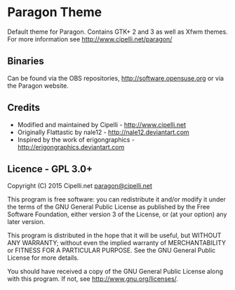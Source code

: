 # Paragon Theme
Default theme for Paragon. Contains GTK+ 2 and 3 as well as Xfwm themes. For more information see http://www.cipelli.net/paragon/

## Binaries
Can be found via the OBS repositories, http://software.opensuse.org or via the Paragon website.

## Credits
 - Modified and maintained by Cipelli - http://www.cipelli.net
 - Originally Flattastic by nale12 - http://nale12.deviantart.com
 - Inspired by the work of erigongraphics - http://erigongraphics.deviantart.com

## Licence - GPL 3.0+
Copyright (C) 2015 Cipelli.net <paragon@cipelli.net>

This program is free software: you can redistribute it and/or modify it under the terms of the GNU General Public License as published by the Free Software Foundation, either version 3 of the License, or (at your option) any later version.

This program is distributed in the hope that it will be useful, but WITHOUT ANY WARRANTY; without even the implied warranty of MERCHANTABILITY or FITNESS FOR A PARTICULAR PURPOSE.  See the GNU General Public License for more details.

You should have received a copy of the GNU General Public License along with this program.  If not, see <http://www.gnu.org/licenses/>.
